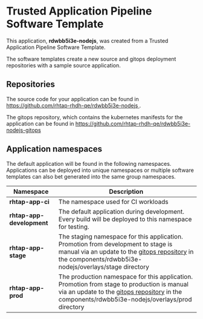 # Trusted Application Pipeline Software Template

This application, **rdwbb5i3e-nodejs**, was created from a Trusted Application Pipeline Software Template.

The software templates create a new source and gitops deployment repositories with a sample source application. 

## Repositories

The source code for your application can be found in [https://github.com/rhtap-rhdh-qe/rdwbb5i3e-nodejs ](https://github.com/rhtap-rhdh-qe/rdwbb5i3e-nodejs ).
 
The gitops repository, which contains the kubernetes manifests for the application can be found in 
[https://github.com/rhtap-rhdh-qe/rdwbb5i3e-nodejs-gitops ](https://github.com/rhtap-rhdh-qe/rdwbb5i3e-nodejs-gitops ) 

## Application namespaces 

The default application will be found in the following namespaces. Applications can be deployed into unique namespaces or multiple software templates can also bet generated into the same group namespaces.  

|  Namespace   |  Description   |  
| -------- | -------- |
| **rhtap-app-ci** | The namespace used for CI workloads |
| **rhtap-app-development** | The default application during development. Every build will be deployed to this namespace for testing. |
| **rhtap-app-stage** | The staging namespace for this application. Promotion from development to stage is manual via an update to the [gitops repository](https://github.com/rhtap-rhdh-qe/rdwbb5i3e-nodejs-gitops ) in the components/rdwbb5i3e-nodejs/overlays/stage directory |
| **rhtap-app-prod** | The production namespace for this application. Promotion from stage to production is manual via an update to the [gitops repository](https://github.com/rhtap-rhdh-qe/rdwbb5i3e-nodejs-gitops ) in the components/rdwbb5i3e-nodejs/overlays/prod directory |